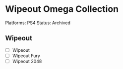 # Wipeout Omega Collection

Platforms: PS4
Status: Archived

## Wipeout

- [ ]  Wipeout
- [ ]  Wipeout Fury
- [ ]  Wipeout 2048